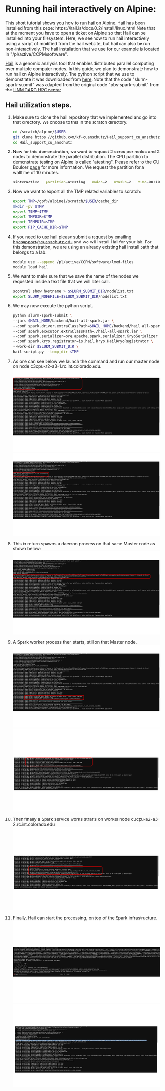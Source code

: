 Running hail interactively on Alpine:
============================================================

This short tutorial shows you how to run [hail](https://hail.is/references.html)  on Alpine. Hail has been installed from this page: https://hail.is/docs/0.2/install/linux.html
Note that at the moment you have to open a ticket on Alpine so that Hail can be installed into your filesystem. Here, we see how to run hail interactively using a script of modified from the hail website, but hail can also be run non-interactively.
The hail installation that we use for our example is located in "/pl/active/CCPM/software".

[Hail](https://hail.is/references.html) is a genomic analysis tool that enables distributed parallel computing over multiple computer nodes.
In this guide, we plan to demonstrate how to run hail on Alpine interactively. The python script that we use to demonstrate it was downloaded from [here](https://hail.is/docs/0.2/install/other-cluster.html). Note that the code "slurm-spark-submit" was adapted from the original code "pbs-spark-submit" from the [UNM CARC HPC center](https://lobogit.unm.edu/CARC/tutorials/-/blob/master/spark/pbs-spark-submit).

## Hail utilization steps.

1) Make sure to clone the hail repository that we implemented and go into that directory.
   We choose to this in the scratch directory.

   ```bash
   cd /scratch/alpine/$USER
   git clone https://github.com/kf-cuanschutz/Hail_support_cu_anschutz.git
   cd Hail_support_cu_anschutz
   ```

3) Now for this demonstration, we want to request 2 cores per nodes and 2 nodes to demonstrate the parallel distribution.
   The CPU partition to demonstrate testing on Alpine is called "atesting". Please refer to the CU Boulder [page](https://curc.readthedocs.io/en/latest/clusters/alpine/alpine-hardware.html) for more information.
   We request the partition for a walltime of 10 minutes.

   ```bash
   sinteractive --partition=atesting --nodes=2 --ntasks=2 --time=00:10:00
   ```

4) Now we want to export all the TMP related variables to scratch:

   ```bash
   export TMP=/gpfs/alpine1/scratch/$USER/cache_dir
   mkdir -pv $TMP
   export TEMP=$TMP
   export TMPDIR=$TMP
   export TEMPDIR=$TMP
   export PIP_CACHE_DIR=$TMP
   ```

5) If you need to use hail please submit a request by emailing hpcsupport@cuanschutz.edu and we will install Hail for your lab.
   For this demonstration, we are using an already existing hail install path that belongs to a lab.

   ```bash   
   module use --append /pl/active/CCPM/software/lmod-files
   module load hail
   ```

6) We want to make sure that we save the name of the nodes we requested inside a text file that we will later call.

   ```bash
   scontrol show hostname > $SLURM_SUBMIT_DIR/nodelist.txt
   export SLURM_NODEFILE=$SLURM_SUBMIT_DIR/nodelist.txt
   ```
7) We may now execute the python script.

   ```bash
   python slurm-spark-submit \
   --jars $HAIL_HOME/backend/hail-all-spark.jar \
   --conf spark.driver.extraClassPath=$HAIL_HOME/backend/hail-all-spark.jar \
   --conf spark.executor.extraClassPath=./hail-all-spark.jar \
   --conf spark.serializer=org.apache.spark.serializer.KryoSerializer \
   --conf spark.kryo.registrator=is.hail.kryo.HailKryoRegistrator \
   --work-dir $SLURM_SUBMIT_DIR \
   hail-script.py --temp_dir $TMP
   ```
8) As one can see below we launch the command and run our master node on node c3cpu-a2-a3-1.rc.int.colorado.edu.
   ![launch_command](https://github.com/kf-cuanschutz/CU-Anschutz-HPC-documentation/blob/main/Hail_tutorial_folder/1.png)
   ![master_node](https://github.com/kf-cuanschutz/CU-Anschutz-HPC-documentation/blob/main/Hail_tutorial_folder/2.png)

9) This in return spawns a daemon process on that same Master node as shown below:
    ![daemon](https://github.com/kf-cuanschutz/CU-Anschutz-HPC-documentation/blob/main/Hail_tutorial_folder/3.png)

10) A Spark worker process then starts, still on that Master node.
    ![worker_spark_process](https://github.com/kf-cuanschutz/CU-Anschutz-HPC-documentation/blob/main/Hail_tutorial_folder/4.png)
    ![registration](https://github.com/kf-cuanschutz/CU-Anschutz-HPC-documentation/blob/main/Hail_tutorial_folder/5.png)

11) Then finally a Spark service works strarts on worker node c3cpu-a2-a3-2.rc.int.colorado.edu
    ![worker_node](https://github.com/kf-cuanschutz/CU-Anschutz-HPC-documentation/blob/main/Hail_tutorial_folder/6.png)

 12) Finally, Hail can start the processing, on top of the Spark infrastructure.
     ![Hail](https://github.com/kf-cuanschutz/CU-Anschutz-HPC-documentation/blob/main/Hail_tutorial_folder/7.png)
     ![Spark+Hail in overall](https://github.com/kf-cuanschutz/CU-Anschutz-HPC-documentation/blob/main/Hail_tutorial_folder/8.png) 

    






